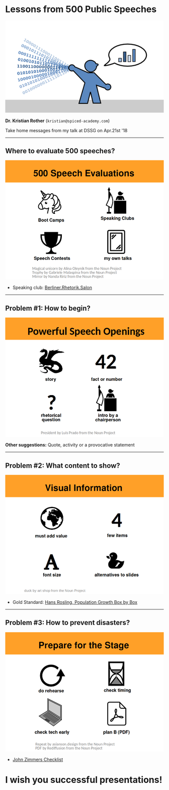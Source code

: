 
# Lessons from 500 Public Speeches

![](talk_data.png)

**Dr. Kristian Rother** (`kristian@spiced-academy.com`)

Take home messages from my talk at DSSG on Apr.21st '18 

----

## Where to evaluate 500 speeches?

![](slide1.png)

* Speaking club: [Berliner.Rhetorik.Salon](http://rhetorik.salon)

----

## Problem #1: How to begin?

![](slide2.png)

**Other suggestions:** Quote, activity or a provocative statement

----

## Problem #2: What content to show?
![](slide3.png)

* Gold Standard: [Hans Rosling, Population Growth Box by Box](https://www.youtube.com/watch?v=fTznEIZRkLg)

----

## Problem #3: How to prevent disasters?

![](slide4.png)

* [John Zimmers Checklist](https://mannerofspeaking.files.wordpress.com/2011/11/a-public-speakers-checklist-version-3.pdf)


# I wish you successful presentations!
